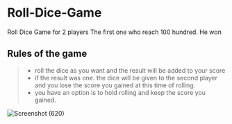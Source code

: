 # Roll-Dice-Game
Roll Dice Game for 2 players
The first one who reach 100 hundred. He won
## Rules of the game
>- roll the dice as you want and the result will be added to your score
>- if the result was one. the dice will be given to the second player and you lose the score you gained at this time of rolling.
>- you have an option is to hold rolling and keep the score you gained.

![Screenshot (620)](https://user-images.githubusercontent.com/77173710/184294997-43a902fb-223f-4ec9-82ad-c8f97d568ee5.png)
